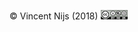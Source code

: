 
&copy; Vincent Nijs (2018) <a rel="license" href="https://creativecommons.org/licenses/by-nc-sa/4.0/" target="_blank"><img alt="Creative Commons License" style="border-width: 0" src="./images/by-nc-sa.png"/></a>
